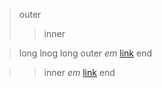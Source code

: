 > outer
>> inner

> long lnog long outer *em* [link](http://foo) end

>> inner *em* [link](http://foo) end

